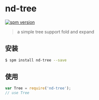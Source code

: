 # nd-tree

[![spm version](http://spm.crossjs.com/badge/nd-tree)](http://spm.crossjs.com/package/nd-tree)

> a simple tree support fold and expand

## 安装

```bash
$ spm install nd-tree --save
```

## 使用

```js
var Tree = require('nd-tree');
// use Tree
```
